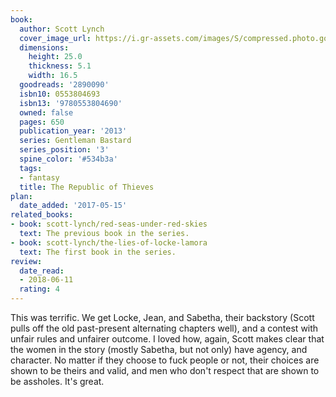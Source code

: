 ```yaml
---
book:
  author: Scott Lynch
  cover_image_url: https://i.gr-assets.com/images/S/compressed.photo.goodreads.com/books/1406961069l/2890090.jpg
  dimensions:
    height: 25.0
    thickness: 5.1
    width: 16.5
  goodreads: '2890090'
  isbn10: 0553804693
  isbn13: '9780553804690'
  owned: false
  pages: 650
  publication_year: '2013'
  series: Gentleman Bastard
  series_position: '3'
  spine_color: '#534b3a'
  tags:
  - fantasy
  title: The Republic of Thieves
plan:
  date_added: '2017-05-15'
related_books:
- book: scott-lynch/red-seas-under-red-skies
  text: The previous book in the series.
- book: scott-lynch/the-lies-of-locke-lamora
  text: The first book in the series.
review:
  date_read:
  - 2018-06-11
  rating: 4
---
```


This was terrific. We get Locke, Jean, and Sabetha, their backstory (Scott pulls off the old past-present alternating
chapters well), and a contest with unfair rules and unfairer outcome. I loved how, again, Scott makes clear that the
women in the story (mostly Sabetha, but not only) have agency, and character. No matter if they choose to fuck people or
not, their choices are shown to be theirs and valid, and men who don't respect that are shown to be assholes. It's
great.
